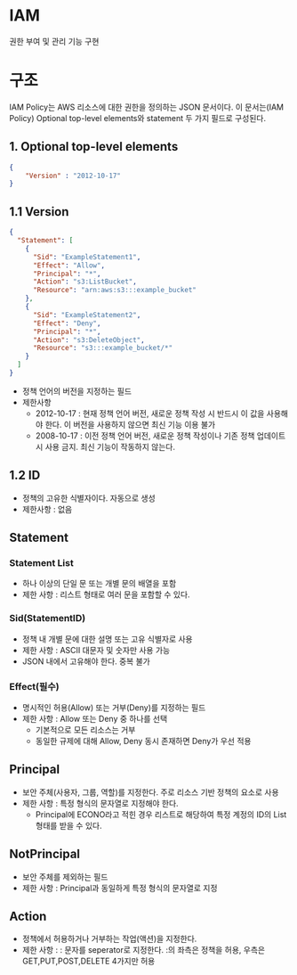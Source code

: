 # IAM
권한 부여 및 관리 기능 구현

# 구조

IAM Policy는 AWS 리소스에 대한 권한을 정의하는 JSON 문서이다.
이 문서는(IAM Policy) Optional top-level elements와 statement 두 가지 필드로 구성된다.

## 1. Optional top-level elements
```json
{
    "Version" : "2012-10-17"
}
```

## 1.1 Version
```json
{
  "Statement": [
    {
      "Sid": "ExampleStatement1",
      "Effect": "Allow",
      "Principal": "*",
      "Action": "s3:ListBucket",
      "Resource": "arn:aws:s3:::example_bucket"
    },
    {
      "Sid": "ExampleStatement2",
      "Effect": "Deny",
      "Principal": "*",
      "Action": "s3:DeleteObject",
      "Resource": "s3:::example_bucket/*"
    }
  ]
}
```
- 정책 언어의 버전을 지정하는 필드
- 제한사항
  - 2012-10-17 : 현재 정책 언어 버전, 새로운 정책 작성 시 반드시 이 값을 사용해야 한다. 이 버전을 사용하지 않으면 최신 기능 이용 불가
  - 2008-10-17 : 이전 정책 언어 버전, 새로운 정책 작성이나 기존 정책 업데이트 시 사용 금지. 최신 기능이 작동하지 않는다. 

## 1.2 ID
  - 정책의 고유한 식별자이다. 자동으로 생성
  - 제한사항 : 없음

## Statement
### Statement List
  - 하나 이상의 단일 문 또는 개별 문의 배열을 포함
  - 제한 사항 : 리스트 형태로 여러 문을 포함할 수 있다.

### Sid(StatementID)
  - 정책 내 개별 문에 대한 설명 또는 고유 식별자로 사용
  - 제한 사항 : ASCII 대문자 및 숫자만 사용 가능
  - JSON 내에서 고유해야 한다. 중복 불가

### Effect(필수)
  - 명시적인 허용(Allow) 또는 거부(Deny)를 지정하는 필드
  - 제한 사항 : Allow 또는 Deny 중 하나를 선택
    - 기본적으로 모든 리소스는 거부
    - 동일한 규제에 대해 Allow, Deny 동시 존재하면 Deny가 우선 적용

## Principal
  - 보안 주체(사용자, 그룹, 역할)를 지정한다. 주로 리소스 기반 정책의 요소로 사용
  - 제한 사항 : 특정 형식의 문자열로 지정해야 한다.
    - Principal에 ECONO라고 적힌 경우 리스트로 해당하여 특정 계정의 ID의 List 형태를 받을 수 있다.

## NotPrincipal
  - 보안 주체를 제외하는 필드
  - 제한 사항 : Principal과 동일하게 특정 형식의 문자열로 지정

## Action
  - 정책에서 허용하거나 거부하는 작업(액션)을 지정한다.
  - 제한 사항 : : 문자를 seperator로 지정한다. :의 좌측은 정책을 허용, 우측은 GET,PUT,POST,DELETE 4가지만 허용

